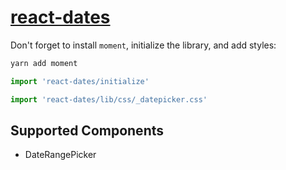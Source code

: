# [react-dates](https://github.com/airbnb/react-dates)

Don't forget to install `moment`, initialize the library, and add styles:

```sh
yarn add moment
```

```js
import 'react-dates/initialize'
```

```js
import 'react-dates/lib/css/_datepicker.css'
```

## Supported Components

- DateRangePicker
